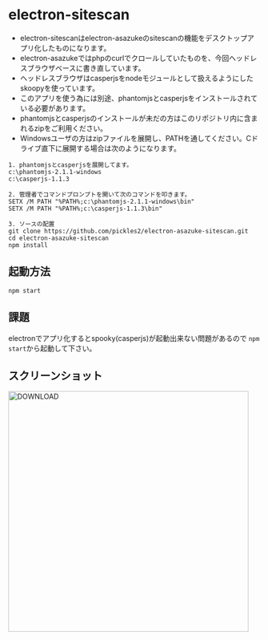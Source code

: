 # electron-sitescan

- electron-sitescanはelectron-asazukeのsitescanの機能をデスクトップアプリ化したものになります。
- electron-asazukeではphpのcurlでクロールしていたものを、今回ヘッドレスブラウザベースに書き直しています。
- ヘッドレスブラウザはcasperjsをnodeモジュールとして扱えるようにしたskoopyを使っています。
- このアプリを使う為には別途、phantomjsとcasperjsをインストールされている必要があります。
- phantomjsとcasperjsのインストールが未だの方はこのリポジトリ内に含まれるzipをご利用ください。
- Windowsユーザの方はzipファイルを展開し、PATHを通してください。Cドライブ直下に展開する場合は次のようになります。

```
1. phantomjsとcasperjsを展開してます。
c:\phantomjs-2.1.1-windows
c:\casperjs-1.1.3

2. 管理者でコマンドプロンプトを開いて次のコマンドを叩きます。
SETX /M PATH "%PATH%;c:\phantomjs-2.1.1-windows\bin"
SETX /M PATH "%PATH%;c:\casperjs-1.1.3\bin"

3. ソースの配置
git clone https://github.com/pickles2/electron-asazuke-sitescan.git
cd electron-asazuke-sitescan
npm install
```

## 起動方法
```
npm start
```

## 課題
electronでアプリ化するとspooky(casperjs)が起動出来ない問題があるので
`npm start`から起動して下さい。

## スクリーンショット
<img src="https://github.com/misak1/electron-asazuke-sitescan/blob/img-upload/images/ss-agif.gif?raw=true" width="480" alt="DOWNLOAD">
